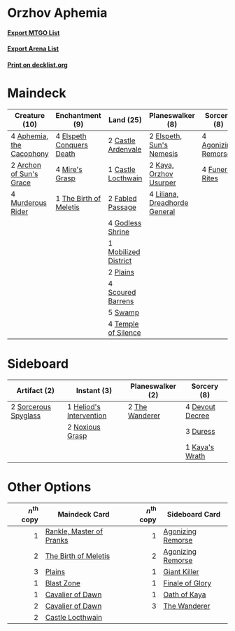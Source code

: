# Orzhov Aphemia

#### [Export MTGO List](../collection/Orzhov%20Aphemia/Orzhov%20Aphemia.txt)
#### [Export Arena List](../collection/Orzhov%20Aphemia/Orzhov%20Aphemia_arena.txt)
#### [Print on decklist.org](http://decklist.org/?deckmain=4%09Agonizing%20Remorse%0A4%09Aphemia,%20the%20Cacophony%0A2%09Archon%20of%20Sun's%20Grace%0A2%09Castle%20Ardenvale%0A1%09Castle%20Locthwain%0A4%09Elspeth%20Conquers%20Death%0A2%09Elspeth,%20Sun's%20Nemesis%0A2%09Fabled%20Passage%0A4%09Funeral%20Rites%0A4%09Godless%20Shrine%0A2%09Kaya,%20Orzhov%20Usurper%0A4%09Liliana,%20Dreadhorde%20General%0A4%09Mire's%20Grasp%0A1%09Mobilized%20District%0A4%09Murderous%20Rider%0A2%09Plains%0A4%09Scoured%20Barrens%0A5%09Swamp%0A4%09Temple%20of%20Silence%0A1%09The%20Birth%20of%20Meletis&deckside=4%09Devout%20Decree%0A3%09Duress%0A1%09Heliod's%20Intervention%0A1%09Kaya's%20Wrath%0A2%09Noxious%20Grasp%0A2%09Sorcerous%20Spyglass%0A2%09The%20Wanderer)
# Maindeck

|                                           Creature (10)                                           |                                          Enchantment (9)                                          |                                           Land (25)                                           |                                            Planeswalker (8)                                            |                                         Sorcery (8)                                          |
|---------------------------------------------------------------------------------------------------|---------------------------------------------------------------------------------------------------|-----------------------------------------------------------------------------------------------|--------------------------------------------------------------------------------------------------------|----------------------------------------------------------------------------------------------|
|4 [Aphemia, the Cacophony](http://gatherer.wizards.com/Pages/Card/Details.aspx?multiverseid=476335)|4 [Elspeth Conquers Death](http://gatherer.wizards.com/Pages/Card/Details.aspx?multiverseid=476264)|2 [Castle Ardenvale](http://gatherer.wizards.com/Pages/Card/Details.aspx?multiverseid=473200)  |2 [Elspeth, Sun's Nemesis](http://gatherer.wizards.com/Pages/Card/Details.aspx?multiverseid=476265)     |4 [Agonizing Remorse](http://gatherer.wizards.com/Pages/Card/Details.aspx?multiverseid=476334)|
|2 [Archon of Sun's Grace](http://gatherer.wizards.com/Pages/Card/Details.aspx?multiverseid=476254) |4 [Mire's Grasp](http://gatherer.wizards.com/Pages/Card/Details.aspx?multiverseid=476357)          |1 [Castle Locthwain](http://gatherer.wizards.com/Pages/Card/Details.aspx?multiverseid=473203)  |2 [Kaya, Orzhov Usurper](http://gatherer.wizards.com/Pages/Card/Details.aspx?multiverseid=460129)       |4 [Funeral Rites](http://gatherer.wizards.com/Pages/Card/Details.aspx?multiverseid=476348)    |
|4 [Murderous Rider](http://gatherer.wizards.com/Pages/Card/Details.aspx?multiverseid=473059)       |1 [The Birth of Meletis](http://gatherer.wizards.com/Pages/Card/Details.aspx?multiverseid=476256)  |2 [Fabled Passage](http://gatherer.wizards.com/Pages/Card/Details.aspx?multiverseid=473206)    |4 [Liliana, Dreadhorde General](http://gatherer.wizards.com/Pages/Card/Details.aspx?multiverseid=461024)|                                                                                              |
|                                                                                                   |                                                                                                   |4 [Godless Shrine](http://gatherer.wizards.com/Pages/Card/Details.aspx?multiverseid=405099)    |                                                                                                        |                                                                                              |
|                                                                                                   |                                                                                                   |1 [Mobilized District](http://gatherer.wizards.com/Pages/Card/Details.aspx?multiverseid=461176)|                                                                                                        |                                                                                              |
|                                                                                                   |                                                                                                   |2 [Plains](http://gatherer.wizards.com/Pages/Card/Details.aspx?multiverseid=439856)            |                                                                                                        |                                                                                              |
|                                                                                                   |                                                                                                   |4 [Scoured Barrens](http://gatherer.wizards.com/Pages/Card/Details.aspx?multiverseid=405366)   |                                                                                                        |                                                                                              |
|                                                                                                   |                                                                                                   |5 [Swamp](http://gatherer.wizards.com/Pages/Card/Details.aspx?multiverseid=439858)             |                                                                                                        |                                                                                              |
|                                                                                                   |                                                                                                   |4 [Temple of Silence](http://gatherer.wizards.com/Pages/Card/Details.aspx?multiverseid=373522) |                                                                                                        |                                                                                              |


# Sideboard

|                                         Artifact (2)                                          |                                           Instant (3)                                            |                                    Planeswalker (2)                                     |                                       Sorcery (8)                                        |
|-----------------------------------------------------------------------------------------------|--------------------------------------------------------------------------------------------------|-----------------------------------------------------------------------------------------|------------------------------------------------------------------------------------------|
|2 [Sorcerous Spyglass](http://gatherer.wizards.com/Pages/Card/Details.aspx?multiverseid=435407)|1 [Heliod's Intervention](http://gatherer.wizards.com/Pages/Card/Details.aspx?multiverseid=476270)|2 [The Wanderer](http://gatherer.wizards.com/Pages/Card/Details.aspx?multiverseid=460964)|4 [Devout Decree](http://gatherer.wizards.com/Pages/Card/Details.aspx?multiverseid=466767)|
|                                                                                               |2 [Noxious Grasp](http://gatherer.wizards.com/Pages/Card/Details.aspx?multiverseid=466864)        |                                                                                         |3 [Duress](http://gatherer.wizards.com/Pages/Card/Details.aspx?multiverseid=14557)        |
|                                                                                               |                                                                                                  |                                                                                         |1 [Kaya's Wrath](http://gatherer.wizards.com/Pages/Card/Details.aspx?multiverseid=457331) |


# Other Options

|*n*<sup>th</sup> copy|                                           Maindeck Card                                           |*n*<sup>th</sup> copy|                                       Sideboard Card                                       |
|--------------------:|---------------------------------------------------------------------------------------------------|--------------------:|--------------------------------------------------------------------------------------------|
|                    1|[Rankle, Master of Pranks](http://gatherer.wizards.com/Pages/Card/Details.aspx?multiverseid=473063)|                    1|[Agonizing Remorse](http://gatherer.wizards.com/Pages/Card/Details.aspx?multiverseid=476334)|
|                    2|[The Birth of Meletis](http://gatherer.wizards.com/Pages/Card/Details.aspx?multiverseid=476256)    |                    2|[Agonizing Remorse](http://gatherer.wizards.com/Pages/Card/Details.aspx?multiverseid=476334)|
|                    3|[Plains](http://gatherer.wizards.com/Pages/Card/Details.aspx?multiverseid=439856)                  |                    1|[Giant Killer](http://gatherer.wizards.com/Pages/Card/Details.aspx?multiverseid=472976)     |
|                    1|[Blast Zone](http://gatherer.wizards.com/Pages/Card/Details.aspx?multiverseid=461171)              |                    1|[Finale of Glory](http://gatherer.wizards.com/Pages/Card/Details.aspx?multiverseid=460939)  |
|                    1|[Cavalier of Dawn](http://gatherer.wizards.com/Pages/Card/Details.aspx?multiverseid=466764)        |                    1|[Oath of Kaya](http://gatherer.wizards.com/Pages/Card/Details.aspx?multiverseid=461136)     |
|                    2|[Cavalier of Dawn](http://gatherer.wizards.com/Pages/Card/Details.aspx?multiverseid=466764)        |                    3|[The Wanderer](http://gatherer.wizards.com/Pages/Card/Details.aspx?multiverseid=460964)     |
|                    2|[Castle Locthwain](http://gatherer.wizards.com/Pages/Card/Details.aspx?multiverseid=473203)        |                     |                                                                                            |


